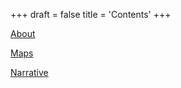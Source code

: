 +++
draft = false
title = 'Contents'
+++

[About]({{<ref"about/_index.md">}})

[Maps]({{<ref"maps/_index.md">}})

[Narrative]({{<ref"narrative/_index.md">}})

